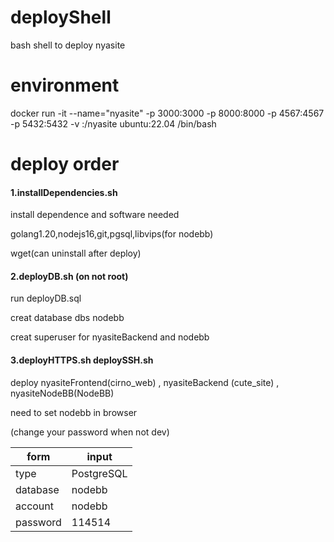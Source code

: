 # deployShell

bash shell to deploy nyasite

# environment

docker run -it --name="nyasite" -p 3000:3000 -p 8000:8000 -p 4567:4567  -p 5432:5432  -v <YourLocationRepository>:/nyasite ubuntu:22.04 /bin/bash

# deploy order

#### 1.installDependencies.sh

install dependence and software needed

golang1.20,nodejs16,git,pgsql,libvips(for nodebb)

wget(can uninstall after deploy)

#### 2.deployDB.sh (on not root)

run deployDB.sql

creat database dbs nodebb

creat superuser for nyasiteBackend and nodebb

#### 3.deployHTTPS.sh deploySSH.sh

deploy nyasiteFrontend(cirno_web) , nyasiteBackend (cute_site) , nyasiteNodeBB(NodeBB)

need to set nodebb in browser

(change your password when not dev)

| form     | input      |
| -------- | ---------- |
| type     | PostgreSQL |
| database | nodebb     |
| account  | nodebb     |
| password | 114514     |
